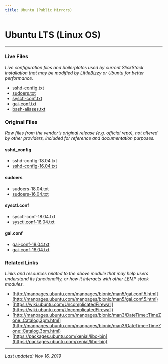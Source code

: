 ```yaml
---
title: Ubuntu (Public Mirrors)
---
```


# Ubuntu LTS (Linux OS)

----

### Live Files

*Live configuration files and boilerplates used by current SlickStack installation that may be modified by LittleBizzy or Ubuntu for better performance.*

* <a href="sshd-config.txt">sshd-config.txt</a>
* <a href="sudoers.txt">sudoers.txt</a>
* <a href="sysctl.txt">sysctl-conf.txt</a>
* <a href="gai-conf.txt">gai-conf.txt</a>
* <a href="bash-aliases.txt">bash-aliases.txt</a>

### Original Files

*Raw files from the vendor’s original release (e.g. official repo), not altered by other providers, included for reference and documentation purposes.*

#### sshd_config

* sshd-config-18.04.txt
* [sshd-config-16.04.txt](sshd-config-16.04.txt)

#### sudoers

* sudoers-18.04.txt
* [sudoers-16.04.txt](sudoers-16.04.txt)

#### sysctl.conf

* sysctl-conf-18.04.txt
* [sysctl.conf-16.04.txt](sysctl.conf-16.04.txt)

#### gai.conf

* <a href="gai-conf-18.04.txt">gai-conf-18.04.txt</a>
* <a href="gai-conf-16.04.txt">gai-conf-16.04.txt</a>

### Related Links

*Links and resources related to the above module that may help users understand its functionality, or how it interacts with other LEMP stack modules.*

* [http://manpages.ubuntu.com/manpages/bionic/man5/gai.conf.5.html](http://manpages.ubuntu.com/manpages/bionic/man5/gai.conf.5.html)
* [https://wiki.ubuntu.com/UncomplicatedFirewall](https://wiki.ubuntu.com/UncomplicatedFirewall)
* [http://manpages.ubuntu.com/manpages/bionic/man3/DateTime::TimeZone::Catalog.3pm.html](http://manpages.ubuntu.com/manpages/bionic/man3/DateTime::TimeZone::Catalog.3pm.html)
* [https://packages.ubuntu.com/xenial/libc-bin](https://packages.ubuntu.com/xenial/libc-bin)

----

*Last updated: Nov 16, 2019*

